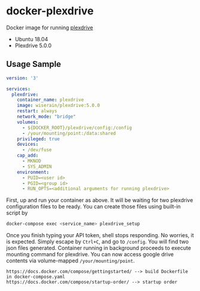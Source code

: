 # docker-plexdrive

Docker image for running [plexdrive](https://github.com/dweidenfeld/plexdrive)
- Ubuntu 18.04
- Plexdrive 5.0.0


## Usage Sample

```yaml
version: '3'

services:
  plexdrive:
    container_name: plexdrive
    image: wiserain/plexdrive:5.0.0
    restart: always
    network_mode: "bridge"
    volumes:
      - ${DOCKER_ROOT}/plexdrive/config:/config
      - /your/mounting/point:/data:shared
    privileged: true
    devices:
      - /dev/fuse
    cap_add:
      - MKNOD
      - SYS_ADMIN
    environment:
      - PUID=<user id>
      - PGID=<group id>
      - RUN_OPTS=<additional arguments for running plexdrive>
```

First, up and run your container as above. It will be waiting for two plexdrive configuration files to be ready. You can create those files using built-in script by

```bash
docker-compose exec <service_name> plexdrive_setup
```

Once you finish typing your API token, shell stops responding. No worries, it is expected. Simply escape by ```Ctrl+C```, and go to ```/config```. You will find two json files generated. Container running in background proceeds to execute mounting command for plexdrive. You can now access google drive contents via volume-mapped ```/your/mounting/point```.


```ref
https://docs.docker.com/compose/gettingstarted/ --> build Dockerfile in docker-compose.yaml
https://docs.docker.com/compose/startup-order/ --> startup order
